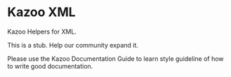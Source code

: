 # Kazoo XML

Kazoo Helpers for XML.

This is a stub. Help our community expand it.

Please use the Kazoo Documentation Guide to learn style guideline of how to write good documentation.
